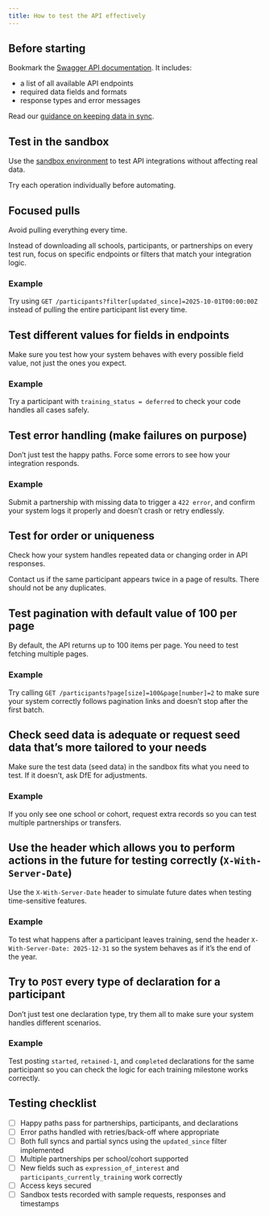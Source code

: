 ```yaml
---
title: How to test the API effectively
---
```


## Before starting 

Bookmark the [Swagger API documentation](/api/docs/v3). It includes: 

* a list of all available API endpoints
* required data fields and formats
* response types and error messages 

Read our [guidance on keeping data in sync](/api/guidance/keeping-data-in-sync). 

## Test in the sandbox

Use the [sandbox environment](https://sandbox.register-early-career-teachers.education.gov.uk/api/) to test API integrations without affecting real data. 

Try each operation individually before automating. 

## Focused pulls 

Avoid pulling everything every time. 
 
Instead of downloading all schools, participants, or partnerships on every test run, focus on specific endpoints or filters that match your integration logic. 
 
### Example 

Try using `GET /participants?filter[updated_since]=2025-10-01T00:00:00Z` instead of pulling the entire participant list every time. 

## Test different values for fields in endpoints 

Make sure you test how your system behaves with every possible field value, not just the ones you expect. 

### Example 

Try a participant with `training_status = deferred` to check your code handles all cases safely. 

## Test error handling (make failures on purpose) 

Don’t just test the happy paths. Force some errors to see how your integration responds. 
 
### Example 

Submit a partnership with missing data to trigger a `422 error`, and confirm your system logs it properly and doesn’t crash or retry endlessly. 

## Test for order or uniqueness 

Check how your system handles repeated data or changing order in API responses. 

Contact us if the same participant appears twice in a page of results. There should not be any duplicates. 

## Test pagination with default value of 100 per page 

By default, the API returns up to 100 items per page. You need to test fetching multiple pages. 
 
### Example 

Try calling `GET /participants?page[size]=100&page[number]=2` to make sure your system correctly follows pagination links and doesn’t stop after the first batch. 

## Check seed data is adequate or request seed data that’s more tailored to your needs 

Make sure the test data (seed data) in the sandbox fits what you need to test. If it doesn’t, ask DfE for adjustments. 

### Example 

If you only see one school or cohort, request extra records so you can test multiple partnerships or transfers. 

## Use the header which allows you to perform actions in the future for testing correctly (`X-With-Server-Date`) 

Use the `X-With-Server-Date` header to simulate future dates when testing time-sensitive features. 

### Example 

To test what happens after a participant leaves training, send the header `X-With-Server-Date: 2025-12-31` so the system behaves as if it’s the end of the year. 

## Try to `POST` every type of declaration for a participant 
Don’t just test one declaration type, try them all to make sure your system handles different scenarios. 

### Example 

Test posting `started`, `retained-1`, and `completed` declarations for the same participant so you can check the logic for each training milestone works correctly. 

## Testing checklist 

- [ ] Happy paths pass for partnerships, participants, and declarations 
- [ ] Error paths handled with retries/back-off where appropriate 
- [ ] Both full syncs and partial syncs using the `updated_since` filter implemented 
- [ ] Multiple partnerships per school/cohort supported 
- [ ] New fields such as `expression_of_interest` and `participants_currently_training` work correctly
- [ ] Access keys secured 
- [ ] Sandbox tests recorded with sample requests, responses and timestamps 
